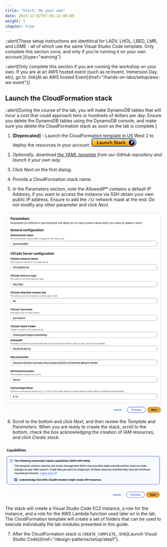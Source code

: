 ```yaml
---
title: "Start: On your own"
date: 2019-12-02T07:05:12-08:00
weight: 5
chapter: true
---
```



::alert[These setup instructions are identitical for LADV, LHOL, LBED, LMR, and LGME - all of which use the same Visual Studio Code template. Only complete this section once, and only if you're running it on your own account.]{type="warning"}

::alert[Only complete this section if you are running the workshop on your own. If you are at an AWS hosted event (such as re\:Invent, Immersion Day, etc), go to :link[At an AWS hosted Event]{href="/hands-on-labs/setup/aws-ws-event"}]

## Launch the CloudFormation stack
::alert[During the course of the lab, you will make DynamoDB tables that will incur a cost that could approach tens or hundreds of dollars per day. Ensure you delete the DynamoDB tables using the DynamoDB console, and make sure you delete the CloudFormation stack as soon as the lab is complete.]

1. **[Deprecated]** - Launch the CloudFormation template in US West 2 to deploy the resources in your account: [![CloudFormation](/static/images/cloudformation-launch-stack.png)](https://console.aws.amazon.com/cloudformation/home?region=us-west-2#/stacks/new?stackName=DynamoDBID&templateURL=:param{key="design_patterns_s3_lab_yaml"})  

1. *Optionally, download [the YAML template](https://github.com/aws-samples/aws-dynamodb-examples/blob/master/workshops/modernizer/modernizer-db.yaml) from our GitHub repository and launch it your own way*

1. Click *Next* on the first dialog.

1. Provide a CloudFormation stack name.

1. In the Parameters section, note the *AllowedIP** contains a default IP Address, if you want to access the instance via SSH obtain your own public IP address. Ensure to add the `/32` network mask at the end. Do not modify any other parameter and click *Next*.

![CloudFormation parameters](/static/images/common/on-your-own-cf-01.png)

6. Scroll to the bottom and click *Next*, and then review the *Template* and *Parameters*. When you are ready to create the stack, scroll to the bottom, check the box acknowledging the creation of IAM resources, and click *Create stack*.

![CloudFormation parameters](/static/images/common/on-your-own-cf-02.png)
  
  The stack will create a Visual Studio Code EC2 instance, a role for the instance, and a role for the AWS Lambda function used later on in the lab. The CloudFormation template will create a set of folders that can be used to execute individually the lab modules presented in this guide. 

7. After the CloudFormation stack is `CREATE_COMPLETE`, :link[Launch Visual Studio Code]{href="/design-patterns/setup/step1"}.  
